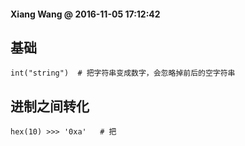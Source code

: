 #### Xiang Wang @ 2016-11-05 17:12:42

## 基础
    int("string")  # 把字符串变成数字，会忽略掉前后的空字符串


## 进制之间转化
    hex(10) >>> '0xa'   # 把
